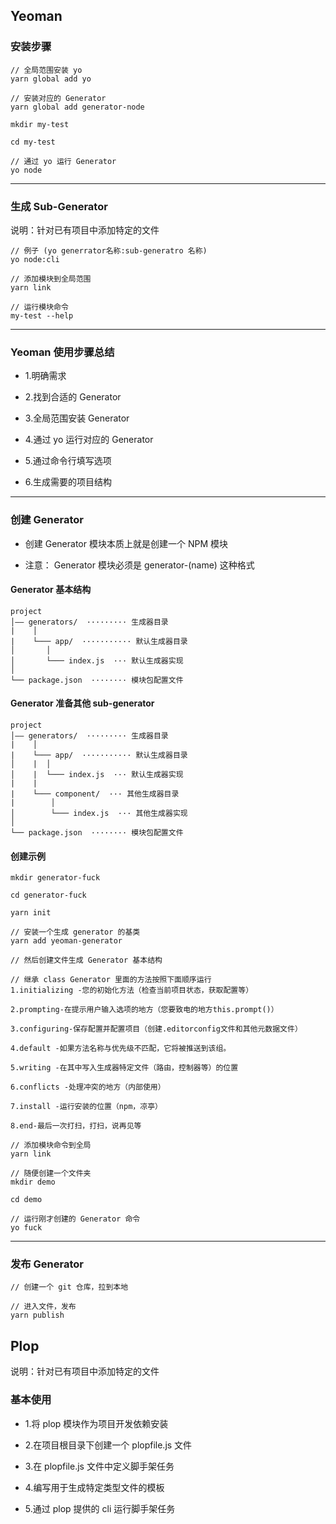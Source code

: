 ## Yeoman

### 安装步骤

```
// 全局范围安装 yo
yarn global add yo

// 安装对应的 Generator
yarn global add generator-node

mkdir my-test

cd my-test

// 通过 yo 运行 Generator
yo node 

```

---

### 生成 Sub-Generator

说明：针对已有项目中添加特定的文件


```
// 例子 (yo generrator名称:sub-generatro 名称)
yo node:cli

// 添加模块到全局范围
yarn link

// 运行模块命令
my-test --help

```

---

### Yeoman 使用步骤总结

- 1.明确需求

- 2.找到合适的 Generator

- 3.全局范围安装 Generator

- 4.通过 yo 运行对应的 Generator

- 5.通过命令行填写选项

- 6.生成需要的项目结构

---

### 创建 Generator

- 创建 Generator 模块本质上就是创建一个 NPM 模块

- 注意： Generator 模块必须是 generator-(name) 这种格式

#### Generator 基本结构

```
project
│—— generators/  ········· 生成器目录
|    │
|    └─── app/  ··········· 默认生成器目录
│       │
│       └─── index.js  ··· 默认生成器实现
│   
└── package.json  ········ 模块包配置文件
```

#### Generator 准备其他 sub-generator

```
project
│—— generators/  ········· 生成器目录
|    │
|    └─── app/  ··········· 默认生成器目录
│    |  │
│    |  └─── index.js  ··· 默认生成器实现
|    |  
|    └─── component/  ··· 其他生成器目录
|        │
│        └─── index.js  ··· 其他生成器实现
│   
└── package.json  ········ 模块包配置文件
```

#### 创建示例

```
mkdir generator-fuck

cd generator-fuck

yarn init

// 安装一个生成 generator 的基类
yarn add yeoman-generator

// 然后创建文件生成 Generator 基本结构

// 继承 class Generator 里面的方法按照下面顺序运行
1.initializing -您的初始化方法（检查当前项目状态，获取配置等）

2.prompting-在提示用户输入选项的地方（您要致电的地方this.prompt()）

3.configuring-保存配置并配置项目（创建.editorconfig文件和其他元数据文件）

4.default -如果方法名称与优先级不匹配，它将被推送到该组。

5.writing -在其中写入生成器特定文件（路由，控制器等）的位置

6.conflicts -处理冲突的地方（内部使用）

7.install -运行安装的位置（npm，凉亭）

8.end-最后一次打扫，打扫，说再见等

// 添加模块命令到全局
yarn link

// 随便创建一个文件夹
mkdir demo

cd demo

// 运行刚才创建的 Generator 命令
yo fuck
```

---

### 发布 Generator

```
// 创建一个 git 仓库，拉到本地

// 进入文件，发布
yarn publish

```

## Plop

说明：针对已有项目中添加特定的文件

### 基本使用

- 1.将 plop 模块作为项目开发依赖安装

- 2.在项目根目录下创建一个 plopfile.js 文件

- 3.在 plopfile.js 文件中定义脚手架任务

- 4.编写用于生成特定类型文件的模板

- 5.通过 plop 提供的 cli 运行脚手架任务